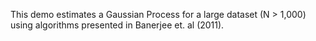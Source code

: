 This demo estimates a Gaussian Process for a large dataset (N > 1,000) using algorithms presented in Banerjee et. al (2011).